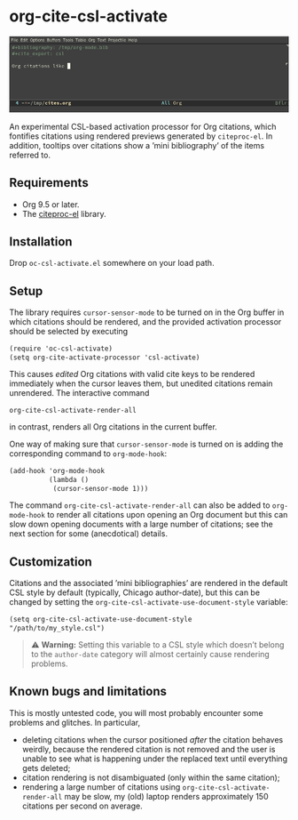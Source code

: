 # org-cite-csl-activate

![Citation rendering demo](demo.gif)

An experimental CSL-based activation processor for Org citations, which
fontifies citations using rendered previews generated by `citeproc-el`. In
addition, tooltips over citations show a ’mini bibliography’ of the items
referred to.

## Requirements

+ Org 9.5 or later.
+ The [citeproc-el](https://github.com/andras-simonyi/citeproc-el) library.

## Installation

Drop `oc-csl-activate.el` somewhere on your load path.

## Setup

The library requires `cursor-sensor-mode` to be turned on in the Org buffer in
which citations should be rendered, and the provided activation processor should
be selected by executing

``` emacs-lisp
(require 'oc-csl-activate)
(setq org-cite-activate-processor 'csl-activate)
```

This causes _edited_ Org citations with valid cite keys to be rendered
immediately when the cursor leaves them, but unedited citations remain
unrendered. The interactive command

``` emacs-lisp
org-cite-csl-activate-render-all
```

in contrast, renders all Org citations in the current buffer.

One way of making sure that `cursor-sensor-mode` is turned on is adding the
corresponding command to `org-mode-hook`:

``` emacs-lisp
(add-hook 'org-mode-hook
	      (lambda ()
	       (cursor-sensor-mode 1)))
```

The command `org-cite-csl-activate-render-all` can also be added to
`org-mode-hook` to render all citations upon opening an Org document but this
can slow down opening documents with a large number of citations; see the next
section for some (anecdotical) details.

## Customization

Citations and the associated ’mini bibliographies’ are rendered in the default
CSL style by default (typically, Chicago author-date), but this can be changed
by setting the `org-cite-csl-activate-use-document-style` variable:

``` emacs-lisp
(setq org-cite-csl-activate-use-document-style "/path/to/my_style.csl")
```

> :warning: **Warning:** Setting this variable to a CSL style which doesn’t belong to the `author-date` category will almost certainly cause rendering problems.

## Known bugs and limitations
This is mostly untested code, you will most probably encounter some problems and
glitches. In particular,

+ deleting citations when the cursor positioned _after_ the citation behaves
  weirdly, because the rendered citation is not removed and the user is unable
  to see what is happening under the replaced text until everything gets deleted;
+ citation rendering is not disambiguated (only within the same citation);
+ rendering a large number of citations using `org-cite-csl-activate-render-all`
  may be slow, my (old) laptop renders approximately 150 citations per second on
  average.





